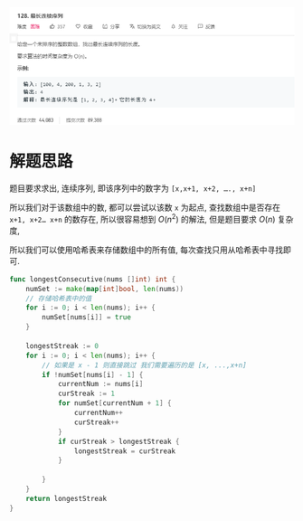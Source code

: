 <img src="Snipaste_2020-06-06_10-16-01.png" alt="Snipaste_2020-06-06_10-16-01" style="zoom:150%;" />



# 解题思路

题目要求求出, 连续序列, 即该序列中的数字为 `[x,x+1, x+2, …., x+n]`

所以我们对于该数组中的数, 都可以尝试以该数 `x` 为起点, 查找数组中是否存在 `x+1, x+2… x+n` 的数存在, 所以很容易想到 $O(n^2)$ 的解法, 但是题目要求 $O(n)$ 复杂度,

所以我们可以使用哈希表来存储数组中的所有值, 每次查找只用从哈希表中寻找即可. 

```go
func longestConsecutive(nums []int) int {
	numSet := make(map[int]bool, len(nums))
	// 存储哈希表中的值
	for i := 0; i < len(nums); i++ {
		numSet[nums[i]] = true
	}

	longestStreak := 0
	for i := 0; i < len(nums); i++ {
        // 如果是 x - 1 则直接跳过 我们需要遍历的是 [x, ...,x+n] 
		if !numSet[nums[i] - 1] {
			currentNum := nums[i]
			curStreak := 1
			for numSet[currentNum + 1] {
				currentNum++
				curStreak++
			}
			if curStreak > longestStreak {
				longestStreak = curStreak
			}
			
		}
	}
	return longestStreak
}
```



